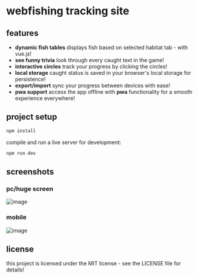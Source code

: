 # webfishing tracking site

## features

- **dynamic fish tables** displays fish based on selected habitat tab - with vue.js!
- **see funny trivia** look through every caught text in the game!
- **interactive circles** track your progress by clicking the circles!
- **local storage** caught status is saved in your browser's local storage for persistence!
- **export/import** sync your progress between devices with ease!
- **pwa support** access the app offline with **pwa** functionality for a smooth experience everywhere!

## project setup

```sh
npm install
```

compile and run a live server for development:

```sh
npm run dev
```

## screenshots

### pc/huge screen

![image](https://github.com/user-attachments/assets/d0dcb624-fe03-4470-87b2-a0aaab3eb4d4)

### mobile

![image](https://github.com/user-attachments/assets/997e4183-0785-446e-b839-194d0c057344)

## license

this project is licensed under the MIT license - see the LICENSE file for details!
